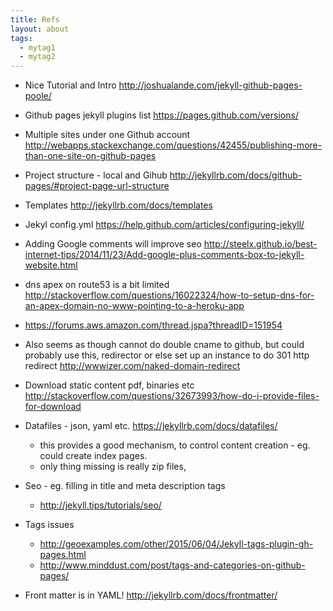 ```yaml
---
title: Refs
layout: about
tags:
  - mytag1
  - mytag2
---
```


- Nice Tutorial and Intro
  <http://joshualande.com/jekyll-github-pages-poole/>

- Github pages jekyll plugins list
  <https://pages.github.com/versions/>

- Multiple sites under one Github account
  <http://webapps.stackexchange.com/questions/42455/publishing-more-than-one-site-on-github-pages>

- Project structure - local and Gihub
  <http://jekyllrb.com/docs/github-pages/#project-page-url-structure>

- Templates
  <http://jekyllrb.com/docs/templates>

- Jekyl config.yml
  <https://help.github.com/articles/configuring-jekyll/>

- Adding Google comments will improve seo
  <http://steelx.github.io/best-internet-tips/2014/11/23/Add-google-plus-comments-box-to-jekyll-website.html>

- dns apex on route53 is a bit limited
  <http://stackoverflow.com/questions/16022324/how-to-setup-dns-for-an-apex-domain-no-www-pointing-to-a-heroku-app>

- <https://forums.aws.amazon.com/thread.jspa?threadID=151954>

- Also seems as though cannot do double cname to github, but could probably use this, redirector
  or else set up an instance to do 301 http redirect
  <http://wwwizer.com/naked-domain-redirect>

- Download static content pdf, binaries etc
  <http://stackoverflow.com/questions/32673993/how-do-i-provide-files-for-download>

- Datafiles - json, yaml etc.
  <https://jekyllrb.com/docs/datafiles/>
  - this provides a good mechanism, to control content creation - eg. could create index pages.
  - only thing missing is really zip files,

- Seo - eg. filling in title and meta description tags
  - <http://jekyll.tips/tutorials/seo/>

- Tags issues
  - <http://geoexamples.com/other/2015/06/04/Jekyll-tags-plugin-gh-pages.html>
  - <http://www.minddust.com/post/tags-and-categories-on-github-pages/>

- Front matter is in YAML!
  <http://jekyllrb.com/docs/frontmatter/>

